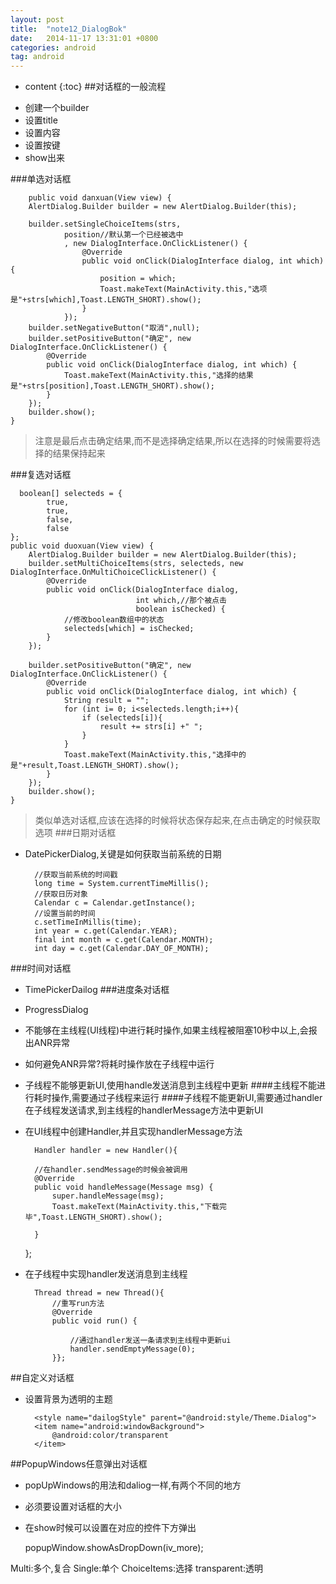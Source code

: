 ```yaml
---
layout: post
title:  "note12_DialogBok"
date:   2014-11-17 13:31:01 +0800
categories: android
tag: android
---
```


* content
{:toc}
##对话框的一般流程
- 创建一个builder
- 设置title
- 设置内容
- 设置按键
- show出来

###单选对话框

        public void danxuan(View view) {
        AlertDialog.Builder builder = new AlertDialog.Builder(this);
    
        builder.setSingleChoiceItems(strs,
                position//默认第一个已经被选中
                , new DialogInterface.OnClickListener() {
                    @Override
                    public void onClick(DialogInterface dialog, int which) {
                        position = which;
                        Toast.makeText(MainActivity.this,"选项是"+strs[which],Toast.LENGTH_SHORT).show();
                    }
                });
        builder.setNegativeButton("取消",null);
        builder.setPositiveButton("确定", new DialogInterface.OnClickListener() {
            @Override
            public void onClick(DialogInterface dialog, int which) {
                Toast.makeText(MainActivity.this,"选择的结果是"+strs[position],Toast.LENGTH_SHORT).show();
            }
        });
        builder.show();
    }
> 注意是最后点击确定结果,而不是选择确定结果,所以在选择的时候需要将选择的结果保持起来


###复选对话框

      boolean[] selecteds = {
            true,
            true,
            false,
            false
    };
    public void duoxuan(View view) {
        AlertDialog.Builder builder = new AlertDialog.Builder(this);
        builder.setMultiChoiceItems(strs, selecteds, new DialogInterface.OnMultiChoiceClickListener() {
            @Override
            public void onClick(DialogInterface dialog,
                                int which,//那个被点击
                                boolean isChecked) {
                //修改boolean数组中的状态
                selecteds[which] = isChecked;
            }
        });
    
        builder.setPositiveButton("确定", new DialogInterface.OnClickListener() {
            @Override
            public void onClick(DialogInterface dialog, int which) {
                String result = "";
                for (int i= 0; i<selecteds.length;i++){
                    if (selecteds[i]){
                        result += strs[i] +" ";
                    }
                }
                Toast.makeText(MainActivity.this,"选择中的是"+result,Toast.LENGTH_SHORT).show();
            }
        });
        builder.show();
    }
> 类似单选对话框,应该在选择的时候将状态保存起来,在点击确定的时候获取选项
###日期对话框
- DatePickerDialog,关键是如何获取当前系统的日期

        //获取当前系统的时间戳
        long time = System.currentTimeMillis();
        //获取日历对象
        Calendar c = Calendar.getInstance();
        //设置当前的时间
        c.setTimeInMillis(time);
        int year = c.get(Calendar.YEAR);
        final int month = c.get(Calendar.MONTH);
        int day = c.get(Calendar.DAY_OF_MONTH);
###时间对话框
- TimePickerDailog
###进度条对话框
- ProgressDialog
- 不能够在主线程(UI线程)中进行耗时操作,如果主线程被阻塞10秒中以上,会报出ANR异常
- 如何避免ANR异常?将耗时操作放在子线程中运行
- 子线程不能够更新UI,使用handle发送消息到主线程中更新
####主线程不能进行耗时操作,需要通过子线程来运行
####子线程不能更新UI,需要通过handler在子线程发送请求,到主线程的handlerMessage方法中更新UI
- 在UI线程中创建Handler,并且实现handlerMessage方法

        Handler handler = new Handler(){

        //在handler.sendMessage的时候会被调用
        @Override
        public void handleMessage(Message msg) {
            super.handleMessage(msg);
            Toast.makeText(MainActivity.this,"下载完毕",Toast.LENGTH_SHORT).show();
        
        }
    };
- 在子线程中实现handler发送消息到主线程

     	Thread thread = new Thread(){
            //重写run方法
            @Override
            public void run() {
               
                //通过handler发送一条请求到主线程中更新ui
                handler.sendEmptyMessage(0);
            }};
##自定义对话框
- 设置背景为透明的主题

        <style name="dailogStyle" parent="@android:style/Theme.Dialog">
        <item name="android:windowBackground">
            @android:color/transparent
        </item>
    </style>

##PopupWindows任意弹出对话框
- popUpWindows的用法和daliog一样,有两个不同的地方
- 必须要设置对话框的大小
- 在show时候可以设置在对应的控件下方弹出

    popupWindow.showAsDropDown(iv_more);


Multi:多个,复合
Single:单个
ChoiceItems:选择
transparent:透明
